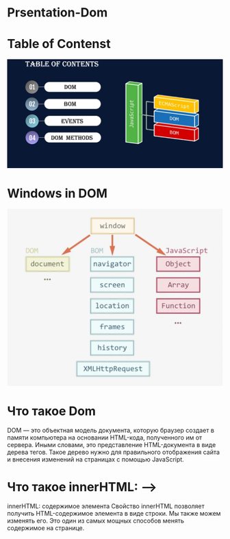 # Prsentation-Dom
# Table of Contenst
![Pervaya](images/%D0%A1%D0%BD%D0%B8%D0%BC%D0%BE%D0%BA%20%D1%8D%D0%BA%D1%80%D0%B0%D0%BD%D0%B0%202023-03-29%20%D0%B2%2022.09.21.png)

# Windows in DOM 
![Vtoraya](images/%D0%A1%D0%BD%D0%B8%D0%BC%D0%BE%D0%BA%20%D1%8D%D0%BA%D1%80%D0%B0%D0%BD%D0%B0%202023-03-29%20%D0%B2%2022.14.03.png)

# Что такое Dom
DOM — это объектная модель документа, которую браузер создает в памяти компьютера на основании HTML-кода, полученного им от сервера. Иными словами, это представление HTML-документа в виде дерева тегов. Такое дерево нужно для правильного отображения сайта и внесения изменений на страницах с помощью JavaScript.

# Что такое innerHTML: -->

innerHTML: содержимое элемента Свойство innerHTML позволяет получить HTML-содержимое элемента в виде строки. Мы также можем изменять его. Это один из самых мощных способов менять содержимое на странице.
